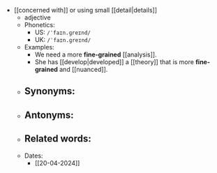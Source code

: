 - [[concerned with]] or using small [[detail|details]]
	- adjective
	- Phonetics:
		- US: `/ˈfaɪn.ɡreɪnd/`
		- UK: `/ˈfaɪn.ɡreɪnd/`
	- Examples:
		- We need a more **fine-grained** [[analysis]].
		- She has [[develop|developed]] a [[theory]] that is more **fine-grained** and [[nuanced]].
	- Synonyms:
		- 
	- Antonyms:
		- 
	- Related words:
		- 
	- Dates:
		- [[20-04-2024]]
